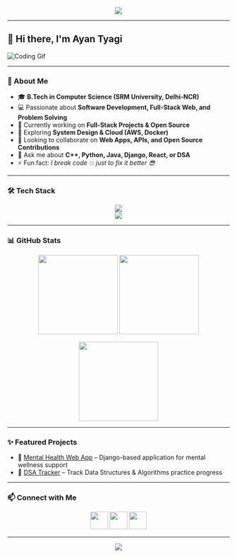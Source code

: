 <!-- Banner -->
<p align="center">
  <img src="https://capsule-render.vercel.app/api?type=waving&color=0:00c6ff,100:0072ff&height=200&section=header&text=Ayan%20Tyagi&fontSize=50&fontColor=ffffff&animation=fadeIn&fontAlignY=35" />
</p>

---

## 👋 Hi there, I'm Ayan Tyagi  

![Coding Gif](https://media.giphy.com/media/qgQUggAC3Pfv687qPC/giphy.gif)

---

### 🚀 About Me  
- 🎓 **B.Tech in Computer Science (SRM University, Delhi-NCR)**     
- 💻 Passionate about **Software Development, Full-Stack Web, and Problem Solving**  
- 🔭 Currently working on **Full-Stack Projects & Open Source**  
- 🌱 Exploring **System Design & Cloud (AWS, Docker)**       
- 👯 Looking to collaborate on **Web Apps, APIs, and Open Source Contributions**  
- 💬 Ask me about **C++, Python, Java, Django, React, or DSA**  
- ⚡ Fun fact: *I break code 💥 just to fix it better 😎*  

---

### 🛠️ Tech Stack  

<p align="center">
  <img src="https://skillicons.dev/icons?i=cpp,java,python,javascript,html,css" /> 
  <br/>
  <img src="https://skillicons.dev/icons?i=react,nodejs,django,mysql,mongodb,git,github,docker,aws,vscode" />
</p>

---

### 📊 GitHub Stats         

<p align="center">
  <img src="https://github-readme-stats.vercel.app/api?username=ayaantyagi&show_icons=true&theme=tokyonight" height="180em"/>
  <img src="https://github-readme-stats.vercel.app/api/top-langs/?username=ayaantyagi&layout=compact&theme=tokyonight" height="180em"/>
</p>

<p align="center">
  <img src="https://github-readme-streak-stats.herokuapp.com/?user=ayaantyagi&theme=tokyonight" height="180em"/>
</p>

---

### ✨ Featured Projects  
- 🔗 [Mental Health Web App](#) – Django-based application for mental wellness support      
- 🔗 [DSA Tracker](#) – Track Data Structures & Algorithms practice progress    

---

### 📫 Connect with Me  
<p align="center">
  <a href="https://linkedin.com/in/yourusername"><img src="https://skillicons.dev/icons?i=linkedin" height="40"/></a>
  <a href="mailto:ayan.tyagi2211@gmail.com"><img src="https://cdn-icons-png.flaticon.com/512/732/732200.png" height="40"/></a>
  <a href="https://github.com/ayaantyagi"><img src="https://skillicons.dev/icons?i=github" height="40"/></a>
</p>

---

<!-- Footer -->
<p align="center">
  <img src="https://capsule-render.vercel.app/api?type=waving&color=0:00c6ff,100:0072ff&height=120&section=footer" />
</p>
